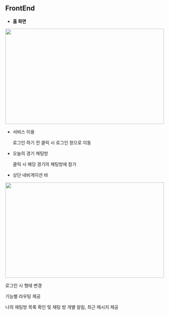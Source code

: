 ## FrontEnd

- **홈 화면**

<img src="/uploads/16f65d1d799ede5ce20b926088bfa7ef/image.png" width="500" height="300">

- 서비스 이용

  로그인 하기 전 클릭 시 로그인 창으로 이동

- 오늘의 경기 채팅방
    
  클릭 시 해당 경기의 채팅방에 참가

- 상단 네비게이션 바
<img src="/uploads/bc351950f4de31ce97cab6edee417b7f/navbar.PNG" width="500" height="300">

  로그인 시 형태 변경

  기능별 라우팅 제공

  나의 채팅방 목록 확인 및 채팅 방 개별 알림, 최근 메시지 제공

